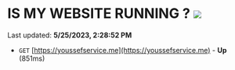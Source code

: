 # IS MY WEBSITE RUNNING ? [![](https://img.shields.io/static/v1?label=Sponsor&message=%E2%9D%A4&logo=GitHub&color=%23fe8e86)](https://github.com/sponsors/<username>)

Last updated: **5/25/2023, 2:28:52 PM**

- `GET` [https://youssefservice.me](https://youssefservice.me) - **Up** (851ms)
